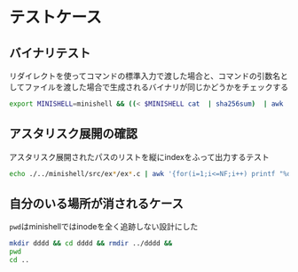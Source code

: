 # テストケース

## バイナリテスト

リダイレクトを使ってコマンドの標準入力で渡した場合と、コマンドの引数名としてファイルを渡した場合で生成されるバイナリが同じかどうかをチェックする

```bash
export MINISHELL=minishell && ((< $MINISHELL cat  | sha256sum)  | awk '{print $1}' > outfile1) && ((sha256sum $MINISHELL | awk '{print $1}') > outfile2) && diff -u outfile1 outfile2 | wc -l
```


## アスタリスク展開の確認

アスタリスク展開されたパスのリストを縦にindexをふって出力するテスト

```bash
echo ./../minishell/src/ex*/ex*.c | awk '{for(i=1;i<=NF;i++) printf "%d:%s ", i, $i; print ""}' | tr ' ' '\n'
```


## 自分のいる場所が消されるケース

`pwd`はminishellではinodeを全く追跡しない設計にした

```bash
mkdir dddd && cd dddd && rmdir ../dddd &&
pwd
cd ..
```
